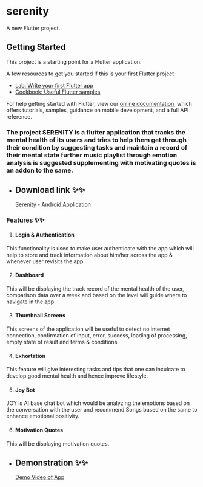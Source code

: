 # serenity

A new Flutter project.

## Getting Started

This project is a starting point for a Flutter application.

A few resources to get you started if this is your first Flutter project:

- [Lab: Write your first Flutter app](https://flutter.dev/docs/get-started/codelab)
- [Cookbook: Useful Flutter samples](https://flutter.dev/docs/cookbook)

For help getting started with Flutter, view our
[online documentation](https://flutter.dev/docs), which offers tutorials,
samples, guidance on mobile development, and a full API reference.


### The project SERENITY is a flutter application that tracks the mental health of its users and tries to help them get through their condition by suggesting tasks and maintain a record of their mental state further music playlist through emotion analysis is suggested supplementing with motivating quotes is an addon to the same.

- ## Download link ✨✨ 
    [Serenity - Android Application](https://drive.google.com/file/d/13_kc6E0Gul_ZxOdjxJLMeeGGGlBeESEg/view?usp=sharing)

### Features ✨✨

1. #### Login & Authentication
This functionality is used to make user authenticate with the 
app which will help to store and track information about 
him/her across the app & whenever user revisits the app.

2. #### Dashboard 
This will be displaying the track record of the mental health 
of the user, comparison data over a week and based on the 
level will guide where to navigate in the app.

3. #### Thumbnail Screens 
This screens of the application will be useful to detect no 
internet connection, confirmation of input, error, success, 
loading of processing, empty state of result and terms & 
conditions

4. #### Exhortation 
This feature will give interesting tasks and tips that 
one can inculcate to develop good mental health and 
hence improve lifestyle.

5. #### Joy Bot 
JOY is AI base chat bot which would be analyzing
the emotions based on the conversation with
the user and recommend Songs based on the 
same to enhance emotional positivity.

6. #### Motivation Quotes
This will be displaying motivation quotes.

- ## Demonstration ✨✨
    [Demo Video of App ]()

